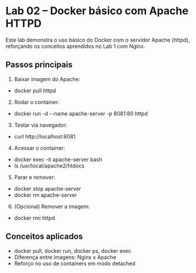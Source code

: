 # Lab 02 – Docker básico com Apache HTTPD

Este lab demonstra o uso básico do Docker com o servidor Apache (httpd), reforçando os conceitos aprendidos no Lab 1 com Nginx.

## Passos principais

1. Baixar imagem do Apache:
- docker pull httpd

2. Rodar o container:
- docker run -d --name apache-server -p 8081:80 httpd

3. Testar via navegador:
- curl http://localhost:8081

4. Acessar o container:
- docker exec -it apache-server bash
- ls /usr/local/apache2/htdocs

5. Parar e remover:
- docker stop apache-server
- docker rm apache-server

6. (Opcional) Remover a imagem:
- docker rmi httpd

## Conceitos aplicados
- docker pull, docker run, docker ps, docker exec
- Diferença entre imagens: Nginx x Apache
- Reforço no uso de containers em modo detached
